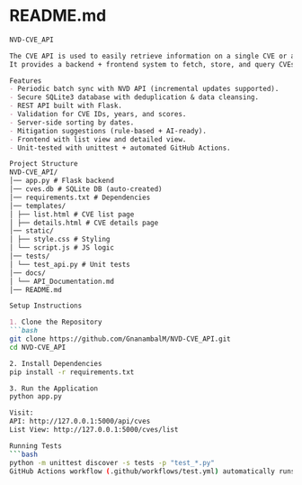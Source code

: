 # **README.md**

```markdown
NVD-CVE_API

The CVE API is used to easily retrieve information on a single CVE or a collection of CVE from the NVD. 
It provides a backend + frontend system to fetch, store, and query CVEs (Common Vulnerabilities and Exposures) from the **NVD API**, with features like filtering, validation, server-side sorting, and AI-driven mitigation suggestions.

Features
- Periodic batch sync with NVD API (incremental updates supported).
- Secure SQLite3 database with deduplication & data cleansing.
- REST API built with Flask.
- Validation for CVE IDs, years, and scores.
- Server-side sorting by dates.
- Mitigation suggestions (rule-based + AI-ready).
- Frontend with list view and detailed view.
- Unit-tested with unittest + automated GitHub Actions.

Project Structure
NVD-CVE_API/
│── app.py # Flask backend
│── cves.db # SQLite DB (auto-created)
│── requirements.txt # Dependencies
│── templates/
│ ├── list.html # CVE list page
│ ├── details.html # CVE details page
│── static/
│ ├── style.css # Styling
│ └── script.js # JS logic
│── tests/
│ └── test_api.py # Unit tests
│── docs/
│ └── API_Documentation.md
│── README.md

Setup Instructions

1. Clone the Repository
```bash
git clone https://github.com/GnanambalM/NVD-CVE_API.git
cd NVD-CVE_API

2. Install Dependencies
pip install -r requirements.txt

3. Run the Application
python app.py

Visit:
API: http://127.0.0.1:5000/api/cves
List View: http://127.0.0.1:5000/cves/list

Running Tests
```bash
python -m unittest discover -s tests -p "test_*.py"
GitHub Actions workflow (.github/workflows/test.yml) automatically runs these tests on every push.
